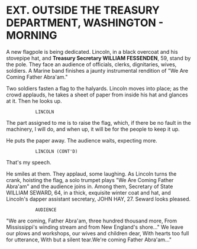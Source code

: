 # EXT. OUTSIDE THE TREASURY DEPARTMENT, WASHINGTON - MORNING

A new flagpole is being dedicated. Lincoln, in a black overcoat and his stovepipe hat, and **Treasury Secretary WILLIAM FESSENDEN**, 59, stand by the pole. They face an audience of officials, clerks, dignitaries, wives, soldiers. A Marine band finishes a jaunty instrumental rendition of "We Are Coming Father Abra'am."

Two soldiers fasten a flag to the halyards. Lincoln moves into place; as the crowd applauds, he takes a sheet of paper from inside his hat and glances at it. Then he looks up.

			   LINCOLN
The part assigned to me is to raise the flag, which, if there be no fault in the machinery, I will do, and when up, it will be for the people to keep it up.

He puts the paper away. The audience waits, expecting more.

			   LINCOLN (CONT'D)
That's my speech.

He smiles at them. They applaud, some laughing. As Lincoln turns the crank, hoisting the flag, a solo trumpet plays "We Are Coming Father Abra'am" and the audience joins in. Among them, Secretary of State WILLIAM SEWARD, 64, in a thick, exquisite winter coat and hat, and Lincoln's dapper assistant secretary, JOHN HAY, 27. Seward looks pleased.

			   AUDIENCE
"We are coming, Father Abra'am, three hundred thousand more, From Mississippi's winding stream
and from New England's shore..." We leave our plows and workshops, our wives and children dear, With hearts too full for utterance, With but a silent tear.We're coming Father Abra'am..."
